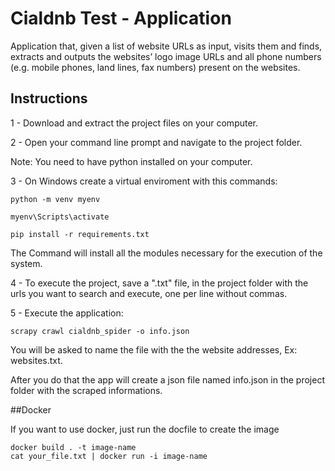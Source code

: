 # Cialdnb Test - Application

Application that, given a list of website URLs as input, visits them and finds, extracts and outputs the websites’ logo image URLs and all phone numbers (e.g. mobile phones, land lines, fax numbers) present on the websites.

## Instructions

1 - Download and extract the project files on your computer.

2 - Open your command line prompt and navigate to the project folder.

Note: You need to have python installed on your computer.

3 - On Windows create a virtual enviroment with this commands:

```commandline
python -m venv myenv

myenv\Scripts\activate

pip install -r requirements.txt
```

The Command will install all the modules necessary for the execution of the system.

4 - To execute the project, save a ".txt" file, in the project folder with the urls you want to search and execute, one per line without commas.

5 - Execute the application:

```commandline
scrapy crawl cialdnb_spider -o info.json
```

You will be asked to name the file with the the website addresses, Ex: websites.txt.

After you do that the app will create a json file named info.json in the project folder with the scraped informations.

##Docker

If you want to use docker, just run the docfile to create the image

```commandline
docker build . -t image-name
cat your_file.txt | docker run -i image-name
```

